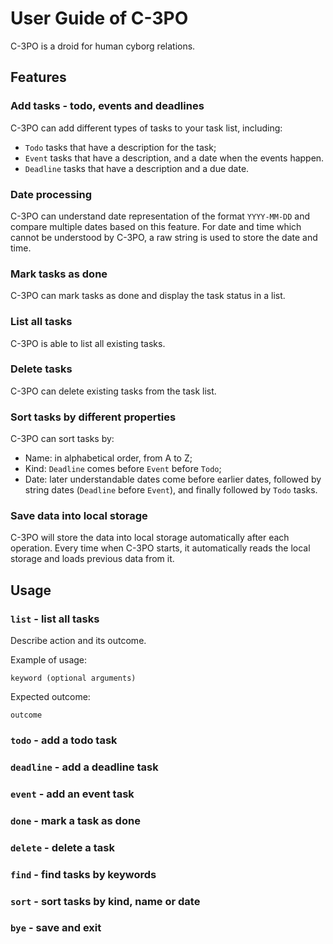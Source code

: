 # User Guide of C-3PO
C-3PO is a droid for human cyborg relations.

## Features 

### Add tasks - todo, events and deadlines
C-3PO can add different types of tasks to your task list, including:
* `Todo` tasks that have a description for the task;
* `Event` tasks that have a description, and a date when the events happen.
* `Deadline` tasks that have a description and a due date.

### Date processing
C-3PO can understand date representation of the format `YYYY-MM-DD` and 
compare multiple dates based on this feature. For date and time which cannot
be understood by C-3PO, a raw string is used to store the date and time.
### Mark tasks as done
C-3PO can mark tasks as done and display the task status in a list.
### List all tasks
C-3PO is able to list all existing tasks.
### Delete tasks
C-3PO can delete existing tasks from the task list.
### Sort tasks by different properties
C-3PO can sort tasks by:
* Name: in alphabetical order, from A to Z;
* Kind: `Deadline` comes before `Event` before `Todo`;
* Date: later understandable dates come before earlier dates, followed by string
dates (`Deadline` before `Event`), and finally followed by `Todo` tasks.
### Save data into local storage
C-3PO will store the data into local storage automatically after each
operation. Every time when C-3PO starts, it automatically reads the local
storage and loads previous data from it.
## Usage

### `list` - list all tasks

Describe action and its outcome.

Example of usage: 

`keyword (optional arguments)`

Expected outcome:

`outcome`

### `todo` - add a todo task

### `deadline` - add a deadline task

### `event` - add an event task

### `done` - mark a task as done

### `delete` - delete a task

### `find` - find tasks by keywords

### `sort` - sort tasks by kind, name or date

### `bye` - save and exit
